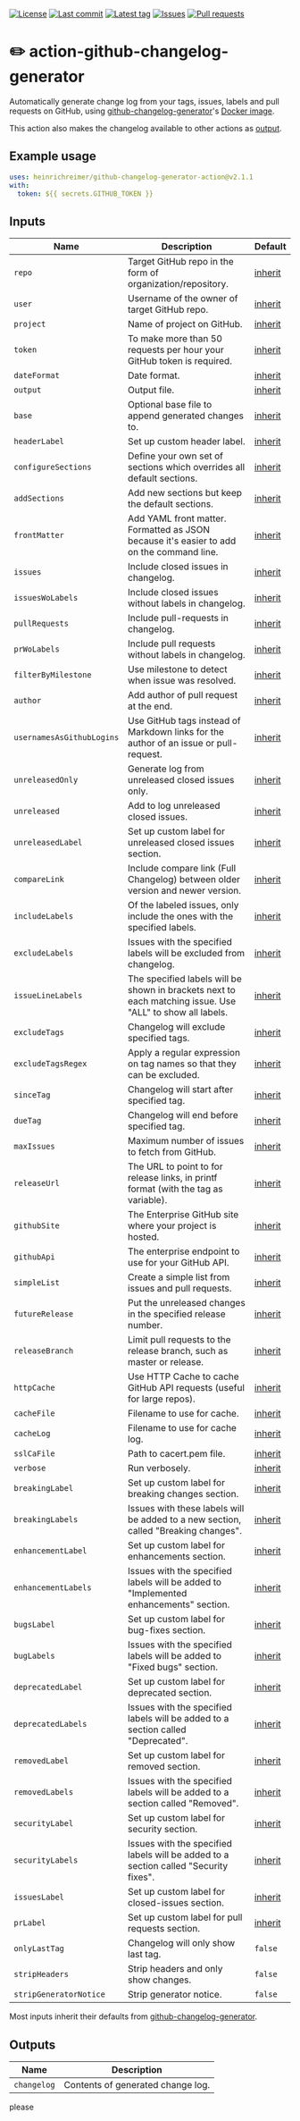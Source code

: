 [![License](https://img.shields.io/github/license/heinrichreimer/action-github-changelog-generator.svg?style=flat-square)](LICENSE)
[![Last commit](https://img.shields.io/github/last-commit/heinrichreimer/action-github-changelog-generator.svg?style=flat-square)](https://github.com/heinrichreimer/action-github-changelog-generator/commits)
[![Latest tag](https://img.shields.io/github/tag/heinrichreimer/action-github-changelog-generator.svg?style=flat-square)](https://github.com/heinrichreimer/action-github-changelog-generator/releases)
[![Issues](https://img.shields.io/github/issues/heinrichreimer/action-github-changelog-generator.svg?style=flat-square)](https://github.com/heinrichreimer/action-github-changelog-generator/issues)
[![Pull requests](https://img.shields.io/github/issues-pr/heinrichreimer/action-github-changelog-generator.svg?style=flat-square)](https://github.com/heinrichreimer/action-github-changelog-generator/pulls)

# ✏️ action-github-changelog-generator

Automatically generate change log from your tags, issues, labels and pull requests on GitHub,
using [github-changelog-generator](https://github.com/github-changelog-generator/github-changelog-generator)'s
[Docker image](https://github.com/github-changelog-generator/docker-github-changelog-generator).

This action also makes the changelog available to other actions as [output](#outputs).

## Example usage

```yaml
uses: heinrichreimer/github-changelog-generator-action@v2.1.1
with:
  token: ${{ secrets.GITHUB_TOKEN }}
```

## Inputs

| Name | Description | Default |
|---|---|---|
| `repo` | Target GitHub repo in the form of organization/repository. | [inherit] |
| `user` | Username of the owner of target GitHub repo. | [inherit] |
| `project` | Name of project on GitHub. | [inherit] |
| `token` | To make more than 50 requests per hour your GitHub token is required. | [inherit] |
| `dateFormat` | Date format. | [inherit] |
| `output` | Output file. | [inherit] |
| `base` | Optional base file to append generated changes to. | [inherit] |
| `headerLabel` | Set up custom header label. | [inherit] |
| `configureSections` | Define your own set of sections which overrides all default sections. | [inherit] |
| `addSections` | Add new sections but keep the default sections. | [inherit] |
| `frontMatter` | Add YAML front matter. Formatted as JSON because it's easier to add on the command line. | [inherit] |
| `issues` | Include closed issues in changelog. | [inherit] |
| `issuesWoLabels` | Include closed issues without labels in changelog. | [inherit] |
| `pullRequests` | Include pull-requests in changelog. | [inherit] |
| `prWoLabels` | Include pull requests without labels in changelog. | [inherit] |
| `filterByMilestone` | Use milestone to detect when issue was resolved. | [inherit] |
| `author` | Add author of pull request at the end. | [inherit] |
| `usernamesAsGithubLogins` | Use GitHub tags instead of Markdown links for the author of an issue or pull-request. | [inherit] |
| `unreleasedOnly` | Generate log from unreleased closed issues only. | [inherit] |
| `unreleased` | Add to log unreleased closed issues. | [inherit] |
| `unreleasedLabel` | Set up custom label for unreleased closed issues section. | [inherit] |
| `compareLink` | Include compare link (Full Changelog) between older version and newer version. | [inherit] |
| `includeLabels` | Of the labeled issues, only include the ones with the specified labels. | [inherit] |
| `excludeLabels` | Issues with the specified labels will be excluded from changelog. | [inherit] |
| `issueLineLabels` | The specified labels will be shown in brackets next to each matching issue. Use "ALL" to show all labels. | [inherit] |
| `excludeTags` | Changelog will exclude specified tags. | [inherit] |
| `excludeTagsRegex` | Apply a regular expression on tag names so that they can be excluded. | [inherit] |
| `sinceTag` | Changelog will start after specified tag. | [inherit] |
| `dueTag` | Changelog will end before specified tag. | [inherit] |
| `maxIssues` | Maximum number of issues to fetch from GitHub. | [inherit] |
| `releaseUrl` | The URL to point to for release links, in printf format (with the tag as variable). | [inherit] |
| `githubSite` | The Enterprise GitHub site where your project is hosted. | [inherit] |
| `githubApi` | The enterprise endpoint to use for your GitHub API. | [inherit] |
| `simpleList` | Create a simple list from issues and pull requests. | [inherit] |
| `futureRelease` | Put the unreleased changes in the specified release number. | [inherit] |
| `releaseBranch` | Limit pull requests to the release branch, such as master or release. | [inherit] |
| `httpCache` | Use HTTP Cache to cache GitHub API requests (useful for large repos). | [inherit] |
| `cacheFile` | Filename to use for cache. | [inherit] |
| `cacheLog` | Filename to use for cache log. | [inherit] |
| `sslCaFile` | Path to cacert.pem file. | [inherit] |
| `verbose` | Run verbosely. | [inherit] |
| `breakingLabel` | Set up custom label for breaking changes section. | [inherit] |
| `breakingLabels` | Issues with these labels will be added to a new section, called "Breaking changes". | [inherit] |
| `enhancementLabel` | Set up custom label for enhancements section. | [inherit] |
| `enhancementLabels` | Issues with the specified labels will be added to "Implemented enhancements" section. | [inherit] |
| `bugsLabel` | Set up custom label for bug-fixes section. | [inherit] |
| `bugLabels` | Issues with the specified labels will be added to "Fixed bugs" section. | [inherit] |
| `deprecatedLabel` | Set up custom label for deprecated section. | [inherit] |
| `deprecatedLabels` | Issues with the specified labels will be added to a section called "Deprecated". | [inherit] |
| `removedLabel` | Set up custom label for removed section. | [inherit] |
| `removedLabels` | Issues with the specified labels will be added to a section called "Removed". | [inherit] |
| `securityLabel` | Set up custom label for security section. | [inherit] |
| `securityLabels` | Issues with the specified labels will be added to a section called "Security fixes". | [inherit] |
| `issuesLabel` | Set up custom label for closed-issues section. | [inherit] |
| `prLabel` | Set up custom label for pull requests section. | [inherit] |
| `onlyLastTag` | Changelog will only show last tag. | `false` |
| `stripHeaders` | Strip headers and only show changes. | `false` |
| `stripGeneratorNotice` | Strip generator notice. | `false` |

Most inputs inherit their defaults from 
[github-changelog-generator][inherit].

## Outputs

| Name | Description |
|---|---|
| `changelog` | Contents of generated change log. |

[inherit]: https://github.com/github-changelog-generator/github-changelog-generator/wiki/Advanced-change-log-generation-examples#additional-options "Inherited from github-changelog-generator."
please

